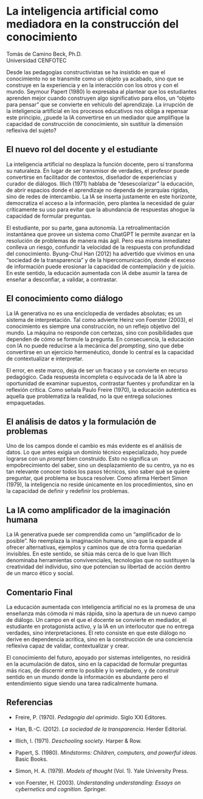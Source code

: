 # La inteligencia artificial como mediadora en la construcción del conocimiento

Tomás de Camino Beck, Ph.D.  
Universidad CENFOTEC

Desde las pedagogías constructivistas se ha insistido en que el conocimiento no se transmite como un objeto ya acabado, sino que se construye en la experiencia y en la interacción con los otros y con el mundo. Seymour Papert (1980) lo expresaba al plantear que los estudiantes aprenden mejor cuando construyen algo significativo para ellos, un “objeto para pensar” que se convierte en vehículo del aprendizaje. La irrupción de la inteligencia artificial en los procesos educativos nos obliga a repensar este principio, ¿puede la IA convertirse en un mediador que amplifique la capacidad de construcción de conocimiento, sin sustituir la dimensión reflexiva del sujeto?

## El nuevo rol del docente y el estudiante

La inteligencia artificial no desplaza la función docente, pero sí transforma su naturaleza. En lugar de ser transmisor de verdades, el profesor puede convertirse en facilitador de contextos, diseñador de experiencias y curador de diálogos. Illich (1971) hablaba de “desescolarizar” la educación, de abrir espacios donde el aprendizaje no dependa de jerarquías rígidas, sino de redes de intercambio. La IA se inserta justamente en este horizonte, democratiza el acceso a la información, pero plantea la necesidad de guiar críticamente su uso para evitar que la abundancia de respuestas ahogue la capacidad de formular preguntas.

El estudiante, por su parte, gana autonomía. La retroalimentación instantánea que provee un sistema como ChatGPT le permite avanzar en la resolución de problemas de manera más ágil. Pero esa misma inmediatez conlleva un riesgo, confundir la velocidad de la respuesta con profundidad del conocimiento. Byung-Chul Han (2012) ha advertido que vivimos en una “sociedad de la transparencia” y de la hipercomunicación, donde el exceso de información puede erosionar la capacidad de contemplación y de juicio. En este sentido, la educación aumentada con IA debe asumir la tarea de enseñar a desconfiar, a validar, a contrastar.

## El conocimiento como diálogo

La IA generativa no es una enciclopedia de verdades absolutas; es un sistema de interpretación. Tal como advierte Heinz von Foerster (2003), el conocimiento es siempre una construcción, no un reflejo objetivo del mundo. La máquina no responde con certezas, sino con posibilidades que dependen de cómo se formule la pregunta. En consecuencia, la educación con IA no puede reducirse a la mecánica del *prompting*, sino que debe convertirse en un ejercicio hermenéutico, donde lo central es la capacidad de contextualizar e interpretar.

El error, en este marco, deja de ser un fracaso y se convierte en recurso pedagógico. Cada respuesta incompleta o equivocada de la IA abre la oportunidad de examinar supuestos, contrastar fuentes y profundizar en la reflexión crítica. Como señala Paulo Freire (1970), la educación auténtica es aquella que problematiza la realidad, no la que entrega soluciones empaquetadas.

## El análisis de datos y la formulación de problemas

Uno de los campos donde el cambio es más evidente es el análisis de datos. Lo que antes exigía un dominio técnico especializado, hoy puede lograrse con un *prompt* bien construido. Esto no significa un empobrecimiento del saber, sino un desplazamiento de su centro, ya no es tan relevante conocer todos los pasos técnicos, sino saber qué se quiere preguntar, qué problema se busca resolver. Como afirma Herbert Simon (1979), la inteligencia no reside únicamente en los procedimientos, sino en la capacidad de definir y redefinir los problemas.

## La IA como amplificador de la imaginación humana

La IA generativa puede ser comprendida como un “amplificador de lo posible”. No reemplaza la imaginación humana, sino que la expande al ofrecer alternativas, ejemplos y caminos que de otra forma quedarían invisibles. En este sentido, se sitúa más cerca de lo que Ivan Illich denominaba herramientas convivenciales, tecnologías que no sustituyen la creatividad del individuo, sino que potencian su libertad de acción dentro de un marco ético y social.

## Comentario Final

La educación aumentada con inteligencia artificial no es la promesa de una enseñanza más cómoda ni más rápida, sino la apertura de un nuevo campo de diálogo. Un campo en el que el docente se convierte en mediador, el estudiante en protagonista activo, y la IA en un interlocutor que no entrega verdades, sino interpretaciones. El reto consiste en que este diálogo no derive en dependencia acrítica, sino en la construcción de una conciencia reflexiva capaz de validar, contextualizar y crear.

El conocimiento del futuro, apoyado por sistemas inteligentes, no residirá en la acumulación de datos, sino en la capacidad de formular preguntas más ricas, de discernir entre lo posible y lo verdadero, y de construir sentido en un mundo donde la información es abundante pero el entendimiento sigue siendo una tarea radicalmente humana.

## Referencias

* Freire, P. (1970). *Pedagogía del oprimido*. Siglo XXI Editores.

* Han, B.-C. (2012). *La sociedad de la transparencia*. Herder Editorial.

* Illich, I. (1971). *Deschooling society*. Harper & Row.

* Papert, S. (1980). *Mindstorms: Children, computers, and powerful ideas*. Basic Books.

* Simon, H. A. (1979). *Models of thought* (Vol. 1). Yale University Press.

* von Foerster, H. (2003). *Understanding understanding: Essays on cybernetics and cognition*. Springer.


